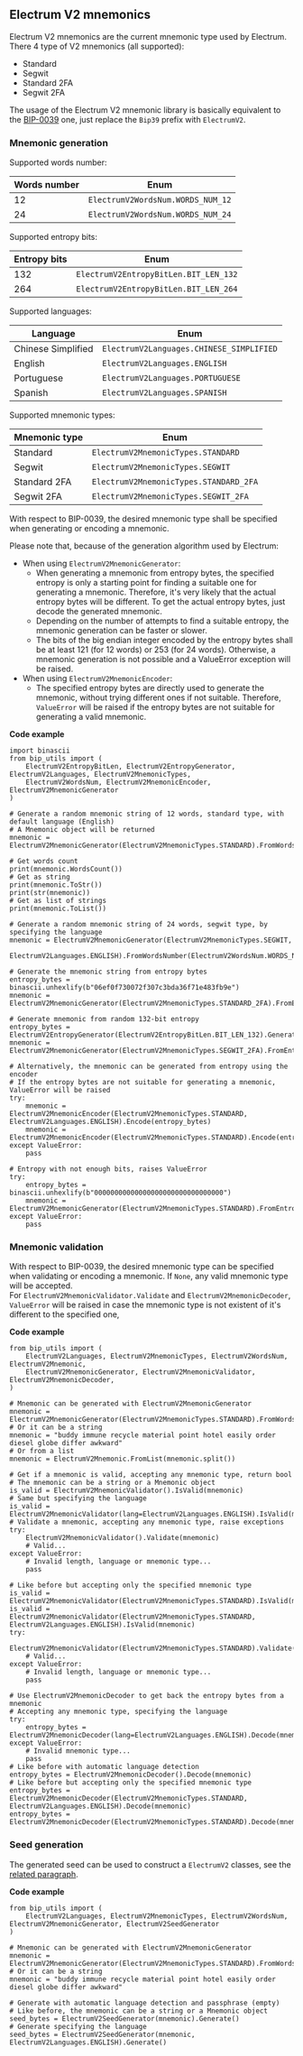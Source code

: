 ## Electrum V2 mnemonics

Electrum V2 mnemonics are the current mnemonic type used by Electrum.\
There 4 type of V2 mnemonics (all supported):
- Standard
- Segwit
- Standard 2FA
- Segwit 2FA

The usage of the Electrum V2 mnemonic library is basically equivalent to the [BIP-0039](https://github.com/ebellocchia/bip_utils/tree/master/readme/bip39.md) one,
just replace the `Bip39` prefix with `ElectrumV2`.

### Mnemonic generation

Supported words number:

|Words number|Enum|
|---|---|
|12|`ElectrumV2WordsNum.WORDS_NUM_12`|
|24|`ElectrumV2WordsNum.WORDS_NUM_24`|

Supported entropy bits:

|Entropy bits|Enum|
|---|---|
|132|`ElectrumV2EntropyBitLen.BIT_LEN_132`|
|264|`ElectrumV2EntropyBitLen.BIT_LEN_264`|

Supported languages:

|Language|Enum|
|---|---|
|Chinese Simplified|`ElectrumV2Languages.CHINESE_SIMPLIFIED`|
|English|`ElectrumV2Languages.ENGLISH`|
|Portuguese|`ElectrumV2Languages.PORTUGUESE`|
|Spanish|`ElectrumV2Languages.SPANISH`|

Supported mnemonic types:

|Mnemonic type|Enum|
|---|---|
|Standard|`ElectrumV2MnemonicTypes.STANDARD`|
|Segwit|`ElectrumV2MnemonicTypes.SEGWIT`|
|Standard 2FA|`ElectrumV2MnemonicTypes.STANDARD_2FA`|
|Segwit 2FA|`ElectrumV2MnemonicTypes.SEGWIT_2FA`|

With respect to BIP-0039, the desired mnemonic type shall be specified when generating or encoding a mnemonic.

Please note that, because of the generation algorithm used by Electrum:
- When using `ElectrumV2MnemonicGenerator`:
    - When generating a mnemonic from entropy bytes, the specified entropy is only a starting point for finding a suitable 
one for generating a mnemonic. Therefore, it's very likely that the actual entropy bytes will be different.
To get the actual entropy bytes, just decode the generated mnemonic.
    - Depending on the number of attempts to find a suitable entropy, the mnemonic generation can be faster or slower.
    - The bits of the big endian integer encoded by the entropy bytes shall be at least 121 (for 12 words) or 253 (for 24 words). 
Otherwise, a mnemonic generation is not possible and a ValueError exception will be raised.
- When using `ElectrumV2MnemonicEncoder`:
    - The specified entropy bytes are directly used to generate the mnemonic, without trying different ones if not suitable.
Therefore, `ValueError` will be raised if the entropy bytes are not suitable for generating a valid mnemonic.

**Code example**

    import binascii
    from bip_utils import (
        ElectrumV2EntropyBitLen, ElectrumV2EntropyGenerator, ElectrumV2Languages, ElectrumV2MnemonicTypes,
        ElectrumV2WordsNum, ElectrumV2MnemonicEncoder, ElectrumV2MnemonicGenerator
    )
    
    # Generate a random mnemonic string of 12 words, standard type, with default language (English)
    # A Mnemonic object will be returned
    mnemonic = ElectrumV2MnemonicGenerator(ElectrumV2MnemonicTypes.STANDARD).FromWordsNumber(ElectrumV2WordsNum.WORDS_NUM_12)
    
    # Get words count
    print(mnemonic.WordsCount())
    # Get as string
    print(mnemonic.ToStr())
    print(str(mnemonic))
    # Get as list of strings
    print(mnemonic.ToList())
    
    # Generate a random mnemonic string of 24 words, segwit type, by specifying the language
    mnemonic = ElectrumV2MnemonicGenerator(ElectrumV2MnemonicTypes.SEGWIT,
                                           ElectrumV2Languages.ENGLISH).FromWordsNumber(ElectrumV2WordsNum.WORDS_NUM_24)
    
    # Generate the mnemonic string from entropy bytes
    entropy_bytes = binascii.unhexlify(b"06ef0f730072f307c3bda36f71e483fb9e")
    mnemonic = ElectrumV2MnemonicGenerator(ElectrumV2MnemonicTypes.STANDARD_2FA).FromEntropy(entropy_bytes)
    
    # Generate mnemonic from random 132-bit entropy
    entropy_bytes = ElectrumV2EntropyGenerator(ElectrumV2EntropyBitLen.BIT_LEN_132).Generate()
    mnemonic = ElectrumV2MnemonicGenerator(ElectrumV2MnemonicTypes.SEGWIT_2FA).FromEntropy(entropy_bytes)
    
    # Alternatively, the mnemonic can be generated from entropy using the encoder
    # If the entropy bytes are not suitable for generating a mnemonic, ValueError will be raised
    try:
        mnemonic = ElectrumV2MnemonicEncoder(ElectrumV2MnemonicTypes.STANDARD, ElectrumV2Languages.ENGLISH).Encode(entropy_bytes)
        mnemonic = ElectrumV2MnemonicEncoder(ElectrumV2MnemonicTypes.STANDARD).Encode(entropy_bytes)
    except ValueError:
        pass
    
    # Entropy with not enough bits, raises ValueError
    try:
        entropy_bytes = binascii.unhexlify(b"00000000000000000000000000000000")
        mnemonic = ElectrumV2MnemonicGenerator(ElectrumV2MnemonicTypes.STANDARD).FromEntropy(entropy_bytes)
    except ValueError:
        pass

### Mnemonic validation

With respect to BIP-0039, the desired mnemonic type can be specified when validating or encoding a mnemonic.
If `None`, any valid mnemonic type will be accepted.\
For `ElectrumV2MnemonicValidator.Validate` and `ElectrumV2MnemonicDecoder`, `ValueError` will be raised in case
the mnemonic type is not existent of it's different to the specified one,

**Code example**
    
    from bip_utils import (
        ElectrumV2Languages, ElectrumV2MnemonicTypes, ElectrumV2WordsNum, ElectrumV2Mnemonic,
        ElectrumV2MnemonicGenerator, ElectrumV2MnemonicValidator, ElectrumV2MnemonicDecoder,
    )
    
    # Mnemonic can be generated with ElectrumV2MnemonicGenerator
    mnemonic = ElectrumV2MnemonicGenerator(ElectrumV2MnemonicTypes.STANDARD).FromWordsNumber(ElectrumV2WordsNum.WORDS_NUM_12)
    # Or it can be a string
    mnemonic = "buddy immune recycle material point hotel easily order diesel globe differ awkward"
    # Or from a list
    mnemonic = ElectrumV2Mnemonic.FromList(mnemonic.split())
    
    # Get if a mnemonic is valid, accepting any mnemonic type, return bool
    # The mnemonic can be a string or a Mnemonic object
    is_valid = ElectrumV2MnemonicValidator().IsValid(mnemonic)
    # Same but specifying the language
    is_valid = ElectrumV2MnemonicValidator(lang=ElectrumV2Languages.ENGLISH).IsValid(mnemonic)
    # Validate a mnemonic, accepting any mnemonic type, raise exceptions
    try:
        ElectrumV2MnemonicValidator().Validate(mnemonic)
        # Valid...
    except ValueError:
        # Invalid length, language or mnemonic type...
        pass
    
    # Like before but accepting only the specified mnemonic type
    is_valid = ElectrumV2MnemonicValidator(ElectrumV2MnemonicTypes.STANDARD).IsValid(mnemonic)
    is_valid = ElectrumV2MnemonicValidator(ElectrumV2MnemonicTypes.STANDARD, ElectrumV2Languages.ENGLISH).IsValid(mnemonic)
    try:
        ElectrumV2MnemonicValidator(ElectrumV2MnemonicTypes.STANDARD).Validate(mnemonic)
        # Valid...
    except ValueError:
        # Invalid length, language or mnemonic type...
        pass
    
    # Use ElectrumV2MnemonicDecoder to get back the entropy bytes from a mnemonic
    # Accepting any mnemonic type, specifying the language
    try:
        entropy_bytes = ElectrumV2MnemonicDecoder(lang=ElectrumV2Languages.ENGLISH).Decode(mnemonic)
    except ValueError:
        # Invalid mnemonic type...
        pass
    # Like before with automatic language detection
    entropy_bytes = ElectrumV2MnemonicDecoder().Decode(mnemonic)
    # Like before but accepting only the specified mnemonic type
    entropy_bytes = ElectrumV2MnemonicDecoder(ElectrumV2MnemonicTypes.STANDARD, ElectrumV2Languages.ENGLISH).Decode(mnemonic)
    entropy_bytes = ElectrumV2MnemonicDecoder(ElectrumV2MnemonicTypes.STANDARD).Decode(mnemonic)

### Seed generation

The generated seed can be used to construct a `ElectrumV2` classes, see the
[related paragraph](https://github.com/ebellocchia/bip_utils/tree/master/readme/eletrum.md).

**Code example**

    from bip_utils import (
        ElectrumV2Languages, ElectrumV2MnemonicTypes, ElectrumV2WordsNum, ElectrumV2MnemonicGenerator, ElectrumV2SeedGenerator
    )
    
    # Mnemonic can be generated with ElectrumV2MnemonicGenerator
    mnemonic = ElectrumV2MnemonicGenerator(ElectrumV2MnemonicTypes.STANDARD).FromWordsNumber(ElectrumV2WordsNum.WORDS_NUM_12)
    # Or it can be a string
    mnemonic = "buddy immune recycle material point hotel easily order diesel globe differ awkward"
    
    # Generate with automatic language detection and passphrase (empty)
    # Like before, the mnemonic can be a string or a Mnemonic object
    seed_bytes = ElectrumV2SeedGenerator(mnemonic).Generate()
    # Generate specifying the language
    seed_bytes = ElectrumV2SeedGenerator(mnemonic, ElectrumV2Languages.ENGLISH).Generate()
